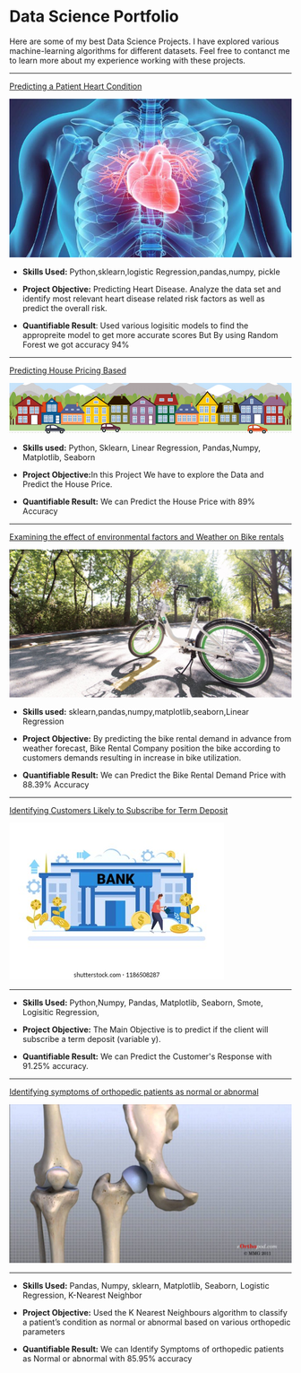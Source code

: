 # Data Science Portfolio

Here are some of my best Data Science Projects. I have explored various machine-learning algorithms for different datasets. Feel free to contanct me to learn more about my experience working with these projects.

***
[Predicting a Patient Heart Condition](https://github.com/mikemoore26/Heart_Disease)

<img src="images/heart_img.jpeg" />

- <b>Skills Used:</b> Python,sklearn,logistic Regression,pandas,numpy, pickle

- <b> Project Objective:</b> Predicting Heart Disease. Analyze the data set and identify most relevant heart disease related risk factors as well as predict the overall risk.

- <b>Quantifiable Result</b>: Used various logisitic models to find the appropreite model to get more accurate scores But By using Random Forest we got accuracy 94%

***
[Predicting House Pricing Based](https://github.com/mikemoore26/house_Prediction)

<img src="images/housesbanner.png" />

- <b>Skills used:</b> Python, Sklearn, Linear Regression, Pandas,Numpy, Matplotlib, Seaborn

- <b> Project Objective:</b>In this Project We have to explore the Data and Predict the House Price.

- <b>Quantifiable Result:</b> We can Predict the House Price with 89% Accuracy

***

[Examining the effect of environmental factors and Weather on Bike rentals](https://github.com/mikemoore26/Linear_Bike)

<img src="images/sbike.jpeg?raw=true"/>

- <b>Skills used:</b> sklearn,pandas,numpy,matplotlib,seaborn,Linear  Regression

- <b> Project Objective:</b> By predicting the bike rental demand in advance from weather forecast, Bike Rental Company position the bike according to customers demands resulting in increase in bike utilization. 

- <b>Quantifiable Result:</b>  We can Predict the Bike Rental Demand Price with 88.39% Accuracy


***

[Identifying Customers Likely to Subscribe for Term Deposit](https://github.com/mikemoore26/banking_membership)

<img src="images/bankingpic.jpeg?raw=true"/>

***
- <b> Skills Used:</b> Python,Numpy, Pandas, Matplotlib, Seaborn, Smote, Logisitic Regression,

- <b> Project Objective:</b> The Main Objective is to predict if the client will subscribe a term deposit (variable y).

- <b> Quantifiable Result:</b> We can Predict the Customer's Response with 91.25% accuracy.



***

[Identifying symptoms of orthopedic patients as normal or abnormal](https://github.com/mikemoore26/Bone_K_Nearest_Neighbor/blob/main/Bone(knn_NB).ipynb)

<img src="images/knee.jpeg?raw=true"/>

***

- <b> Skills Used:</b> Pandas, Numpy, sklearn, Matplotlib, Seaborn, Logistic Regression, K-Nearest Neighbor

- <b> Project Objective:</b> Used the K Nearest Neighbours algorithm to classify a patient’s condition as normal or abnormal based on various orthopedic parameters

- <b>Quantifiable Result:</b> We can Identify Symptoms of orthopedic patients as Normal or abnormal with 85.95% accuracy


<!-- ## OTHER PROJECTS 
[Lung Cancer Prediction](https://github.com/mikemoore26/Lung_Cancer/blob/main/eda.ipynb)
<img src='images/LungCACXR.png' />
- Accuracy: 88.7%

[Predicted Car Price based on attributes](https://github.com/mikemoore26/car_price_prediction/blob/main/carprice.ipynb)
<img src="images/carsales.jpeg" />
***

[TalkingData Ad Fraudulent capture](https://github.com/mikemoore26/talking_data/blob/main/talking_data.ipynb)

<img src="images/talking_data.png?raw=true"/>

****
Accuracy Score: 89.47%
***


[Employee Compensation Clustering ](https://github.com/mikemoore26/employee_compensation/blob/main/EmpCompensation_clustering.ipynb)

<img src="images/employeepic.jpeg?raw=true"/>

[Recognising Handwritten numbers using Neural Networks](https://github.com/mikemoore26/img_to_text)
<img src='images/nnimage.jpeg' />

[Titanic Survivors ](https://github.com/mikemoore26/titanic/blob/main/Titanic.ipynb)
<img src='images/titanic.jpg' />
!-->

